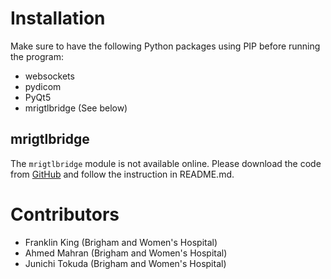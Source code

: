 Installation
============

Make sure to have the following Python packages using PIP before running the program:
- websockets
- pydicom
- PyQt5
- mrigtlbridge (See below)

mrigtlbridge
------------
The `mrigtlbridge` module is not available online. Please download the code from [GitHub](https://github.com/ProstateBRP/mrigtlbridge) and follow the instruction in README.md.


Contributors
============
- Franklin King (Brigham and Women's Hospital)
- Ahmed Mahran (Brigham and Women's Hospital)
- Junichi Tokuda (Brigham and Women's Hospital)

